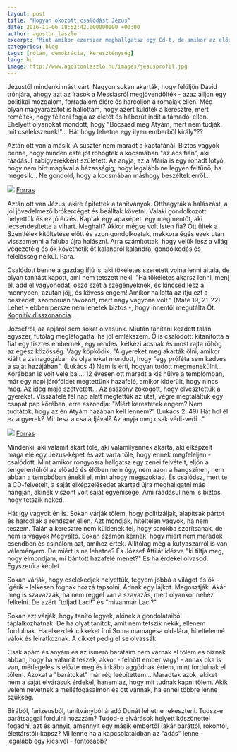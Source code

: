 ```yaml
---
layout: post
title: "Hogyan okozott csalódást Jézus"
date: 2016-11-06 18:52:42.000000000 +00:00
author: agoston_laszlo
excerpt: "Mint amikor ezerszer meghallgatsz egy Cd-t, de amikor az előadót élőben hallod, ő nem úgy, nem azon a hangszínen, nem abban a tempbóban énekli el, mint ahogy megszoktad. És csalódsz, mert te a CD-felvételt, a saját elképzelésedet akartad újra meghallgatni élőben."
categories: blog
tags: [rólam, demokrácia, kereszténység]
lang: hu
image: http://www.agostonlaszlo.hu/images/jesusprofil.jpg
---
```

Jézustól mindenki mást várt. Nagyon sokan akarták, hogy felüljön Dávid trónjára, ahogy azt az írások a Messiásról megjövendölték - azaz álljon egy politikai mozgalom, forradalom élére és harcoljon a rómaiak ellen. Még olyan magyarázatot is hallottam, hogy azért küldték a keresztre, mert remélték, hogy félteni fogja az életét és háborút indít a támadói ellen. Ehelyett olyanokat mondott, hogy "Bocsásd meg Atyám, mert nem tudják, mit cselekszenek!"... Hát hogy lehetne egy ilyen emberből király???

Aztán ott van a másik. A suszter nem maradt a kaptafánál. Biztos vagyok benne, hogy minden este jót röhögtek a kocsmában "az ács fián", aki ráadásul zabigyerekként született. Az anyja, az a Mária is egy rohadt lotyó, hogy nem bírt magával a házasságig, hogy legalább ne legyen feltűnő, ha megesik... Ne gondold, hogy a  kocsmában máshogy beszéltek erről...

![](http://www.agostonlaszlo.hu/images/jesusprofil.jpg)
[Forrás](http://i1.wp.com/www.fatosocultos.com.br/wp-content/uploads/2016/10/andre_-4-1024x531.jpg?resize=752%2C440)

Aztán ott van Jézus, akire építettek a tanítványok. Otthagyták a halászást, a jól jövedelmező brókercéget és beálltak követni. Valaki gondolkozott helyettük és ez jó érzés. Kaptak egy apaképet, egy megmentőt, aki lecsendesítette a vihart. Meghalt? Akkor mégse volt Isten fia? Ott ültek a Szentlélek kitöltetése előtt és azon gondolkoztak, mekkora égés ezek után visszamenni a faluba újra halászni. Arra számítottak, hogy velük lesz a világ végezetéig és ők követhetik őt kalandról kalandra, gondolkodás és felelősség nélkül. Para.

Csalódott benne a gazdag ifjú is, aki tökéletes szeretett volna lenni általa, de olyan tanítást kapott, ami nem tetszett neki. "Ha tökéletes akarsz lenni, menj el, add el vagyonodat, oszd szét a szegényeknek, és kincsed lesz a mennyben; azután jöjj, és kövess engem! Amikor hallotta az ifjú ezt a beszédet, szomorúan távozott, mert nagy vagyona volt." (Máté 19, 21-22) Lehet - ebben persze nem lehetek biztos -, hogy innentől megutálta Őt. [Kognitív disszonancia](https://hu.wikipedia.org/wiki/Kognit%C3%ADv_disszonancia)... 

Józsefről, az apjáról sem sokat olvasunk. Miután tanítani kezdett talán egyszer, futólag meglátogatta, ha jól emlékszem. Ő is csalódott: kitanította a fiát egy tisztes embernek, egy rendes, kétkezi ácsnak és most rajta röhög az egész közösség. Vagy köpködik. "A gyereket meg akarták ölni, amikor kiállt a zsinagógában és olyanokat mondott, hogy "egy próféta sem kedves a saját hazájában". (Lukács 4) Nem is érti, hogyan tudott megmenekülni... Korábban is volt vele baj... 12 évesen ott maradt a kis hülye a templomban, már egy napi járóföldet megtettünk hazafelé, amikor kiderült, hogy nincs meg. Az ideg majd szétvetett... Az asszony zokogott, hogy elvesztettük a gyereket. Visszafelé fél nap alatt megtettük az utat, végre megtaláltuk egy csapat pap körében, erre aszondja: "Miért kerestetek engem? Nem tudtátok, hogy az én Atyám házában kell lennem?” (Lukács 2, 49) Hát hol él ez a gyerek? Mit tesz a családjával? Az anyja meg csak védi-védi..." 

![](http://www.agostonlaszlo.hu/images/utolsovacsora.jpg)
[Forrás](https://alexcolao.files.wordpress.com/2010/09/lastsupper.jpg)

Mindenki, aki valamit akart tőle, aki valamilyennek akarta, aki elképzelt maga elé egy Jézus-képet és azt várta tőle, hogy ennek megfeleljen - csalódott. Mint amikor rongyosra hallgatsz egy zenei felvételt, eljön a tengerentúlról az előadó és élőben nem úgy, nem azon a hangszínen, nem abban a tempbóban énekli el, mint ahogy megszoktad. És csalódsz, mert te a CD-felvételt, a saját elképzelésedet akartad újra meghallgatni más hangján, akinek viszont volt saját egyénisége. Ami ráadásul nem is biztos, hogy tetszik neked.

Hát így vagyok én is. Sokan várják tőlem, hogy politizáljak, alapítsak pártot és harcoljak a rendszer ellen. Azt mondják, hiteltelen vagyok, ha nem teszem. Talán a keresztre nem küldenek fel, hogy sarokba szorítsanak, de nem is vagyok Megváltó. Sokan számon kérnek, hogy miért nem maradok csendben és csinálom azt, amihez értek. Állítólag még a kutyaszarról is van véleményem. De miért is ne lehetne? És József Attilát idézve "ki tiltja meg, hogy elmondjam, mi bántott hazafelé menet?" És ha érdekel olvasod. Egyszerű a képlet.

<div class="fb-video" data-href="https://www.facebook.com/agostonlaszloartist/videos/908980235872742/"  
  data-allowfullscreen="true" data-width="500"></div>

Sokan várják, hogy cselekedjek helyettük, tegyem jobbá a világot és ők - ígérik - lelkesen fognak hozzá tapsolni. Adnak egy lájkot. Megosztják. Akár meg is szavazzák, ha nem reggel van a szavazás, mert olyankor nehéz felkelni. De azért "toljad Laci!" és "mivanmár Laci?".

Sokan azt várják, hogy tanító legyek, akinek a gondolataiból táplálkozhatnak. De ha olyat tanítok, amit nem tetszik nekik, ellenem fordulnak. Ha elkezdek cikkeket írni Soma mamagésa oldalára, hiteltelenné válok és leiratkoznak. A cikket pedig el se olvassák.

Csak apám és anyám és az ismerő barátaim nem várnak el tőlem és bíznak abban, hogy ha valamit teszek, akkor - felnőtt ember vagy! - annak oka is van, mérlegelés is előzte meg és inkább aggódnak értem, mint fordulnak el tőlem. Azokat a "barátokat" már rég leépítettem... Maradtak azok, akiket nem a saját elvárásuk érdekel, hanem az, hogy mit tudnak kapni tőlem. Akik velem nevetnek a melléfogásaimon és ott vannak, ha ennél többre lenne szükség.

Bírából, farizeusból, tanítványból áradó Dunát lehetne rekeszteni. Tudsz-e barátsággal fordulni hozzzám? Tudod-e elvárások helyett köszönettel fogadni, azt és annyit, amennyit egy másik embertől (akár baráttól, rokontól, élettárstól) kapsz? Mi lenne ha a kapcsolataidban az "adás" lenne - legalább egy kicsivel - fontosabb?
